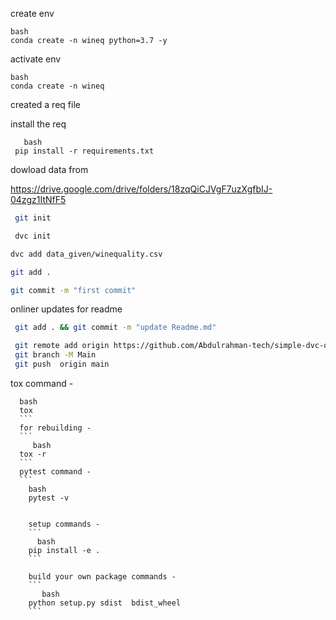 create env 

```
bash
conda create -n wineq python=3.7 -y

```

activate env

```
bash
conda create -n wineq 
```


created a req file 

install the req 
```
   bash
 pip install -r requirements.txt
 ```

 dowload data from

 https://drive.google.com/drive/folders/18zqQiCJVgF7uzXgfbIJ-04zgz1ItNfF5
``` bash
 git init 
```

```bash
 dvc init
 ```
 ```bash 
 dvc add data_given/winequality.csv
 ```

 ```bash
 git add .
 ```
 ```bash
 git commit -m "first commit"
 ```

onliner updates for readme
```bash
 git add . && git commit -m "update Readme.md"
 ```

 ```bash
  git remote add origin https://github.com/Abdulrahman-tech/simple-dvc-demo.git
  git branch -M Main
  git push  origin main
  ```

  tox command - 
  ```
    bash
    tox
    ```
    for rebuilding -
    ```
       bash
    tox -r
    ```
    pytest command - 
    ```
      bash 
      pytest -v


      setup commands -
      ```
        bash
      pip install -e . 
      ```

      build your own package commands - 
      ```
         bash
      python setup.py sdist  bdist_wheel
      ```
       
    
